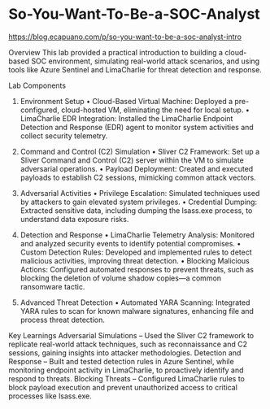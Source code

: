 # So-You-Want-To-Be-a-SOC-Analyst

https://blog.ecapuano.com/p/so-you-want-to-be-a-soc-analyst-intro

Overview
This lab provided a practical introduction to building a cloud-based SOC environment, simulating real-world attack scenarios, and using tools like Azure Sentinel and LimaCharlie for threat detection and response.

Lab Components
1. Environment Setup
•	Cloud-Based Virtual Machine: Deployed a pre-configured, cloud-hosted VM, eliminating the need for local setup.
•	LimaCharlie EDR Integration: Installed the LimaCharlie Endpoint Detection and Response (EDR) agent to monitor system activities and collect security telemetry.

2. Command and Control (C2) Simulation
•	Sliver C2 Framework: Set up a Sliver Command and Control (C2) server within the VM to simulate adversarial operations.
•	Payload Deployment: Created and executed payloads to establish C2 sessions, mimicking common attack vectors.

3. Adversarial Activities
•	Privilege Escalation: Simulated techniques used by attackers to gain elevated system privileges.
•	Credential Dumping: Extracted sensitive data, including dumping the lsass.exe process, to understand data exposure risks.

4. Detection and Response
•	LimaCharlie Telemetry Analysis: Monitored and analyzed security events to identify potential compromises.
•	Custom Detection Rules: Developed and implemented rules to detect malicious activities, improving threat detection.
•	Blocking Malicious Actions: Configured automated responses to prevent threats, such as blocking the deletion of volume shadow copies—a common ransomware tactic.

5. Advanced Threat Detection
•	Automated YARA Scanning: Integrated YARA rules to scan for known malware signatures, enhancing file and process threat detection.

Key Learnings
Adversarial Simulations – Used the Sliver C2 framework to replicate real-world attack techniques, such as reconnaissance and C2 sessions, gaining insights into attacker methodologies.
Detection and Response – Built and tested detection rules in Azure Sentinel, while monitoring endpoint activity in LimaCharlie, to proactively identify and respond to threats.
Blocking Threats – Configured LimaCharlie rules to block payload execution and prevent unauthorized access to critical processes like lsass.exe.

